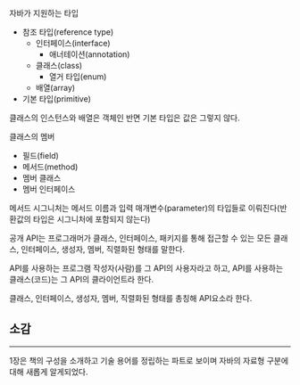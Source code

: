 자바가 지원하는 타입

- 참조 타입(reference type)
    - 인터페이스(interface)
        - 애너테이션(annotation)
    - 클래스(class)
        - 열거 타입(enum)
    - 배열(array)
- 기본 타입(primitive)

클래스의 인스턴스와 배열은 객체인 반면 기본 타입은 값은 그렇지 않다.

클래스의 멤버

- 필드(field)
- 메서드(method)
- 멤버 클래스
- 멤버 인터페이스

메서드 시그니처는 메서드 이름과 입력 매개변수(parameter)의 타입들로 이뤄진다(반환값의 타입은 시그니처에 포함되지 않는다)

공개 API는 프로그래머가 클래스, 인터페이스, 패키지를 통해 접근할 수 있는 모든 클래스, 인터페이스, 생성자, 멤버, 직렬화된 형태를 말한다.

API를 사용하는 프로그램 작성자(사람)를 그 API의 사용자라고 하고, API를 사용하는 클래스(코드)는 그 API의 클라이언트라 한다.

클래스, 인터페이스, 생성자, 멤버, 직렬화된 형태를 총칭해 API요소라 한다.

## 소감

---

1장은 책의 구성을 소개하고 기술 용어를 정립하는 파트로 보이며 자바의 자료형 구분에 대해 새롭게 알게되었다.
